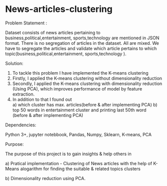# News-articles-clustering

Problem Statement :

Dataset consists of news articles pertaining to business,political,entertainment, sports,technology are mentioned in JSON format. There is no segregation of articles in the dataset. All are mixed. We have to segregate the articles and validate which article pertains to which topic(business,political,entertainment, sports,technology ).


Solution:

1) To tackle this problem I have implemented the K-means clustering
2) Firstly, I applied the K-means clustering without dimensionality reduction
3) Secondly, I applied the K-means clustering with dimensionality reduction (Using PCA), which improves 
 performance of model by feature extraction.
4) In addition to that I found out  
     a) which cluster has max. articles(before & after implementing PCA)
     b) top 50 words in entertainment cluster and printing last 50th word (before & after implementing PCA)
     
Dependencies:

Python 3+,
jupyter notebbook,
Pandas,
Numpy,
Sklearn,
K-means,
PCA

Purpose:

The purpose of this project is to gain insights & help others in 

a) Pratical implementation - Clustering of News articles with the help of K-Means alogarithm for finding the suitable & related topics clusters

b) Dimensionality reduction using PCA.

